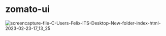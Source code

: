 # zomato-ui
![screencapture-file-C-Users-Felix-ITS-Desktop-New-folder-index-html-2023-02-23-17_13_25](https://user-images.githubusercontent.com/121026028/220896730-938c81ff-0832-4f36-ab0a-6519b0ebba23.png)
